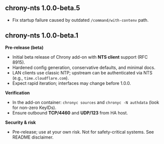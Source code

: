 ## chrony-nts 1.0.0-beta.5

- Fix startup failure caused by outdated `/command/with-contenv` path.

## chrony-nts 1.0.0-beta.1

**Pre-release (beta)**

- Initial beta release of Chrony add-on with **NTS client** support (RFC 8915).
- Hardened config generation, conservative defaults, and minimal docs.
- LAN clients use classic NTP; upstream can be authenticated via NTS (e.g., `time.cloudflare.com`).
- Expect rapid iteration; interfaces may change before 1.0.0.

**Verification**
- In the add-on container: `chronyc sources` and `chronyc -N authdata` (look for non-zero KeyIDs).
- Ensure outbound **TCP/4460** and **UDP/123** from HA host.

**Security & risk**
- Pre-release; use at your own risk. Not for safety-critical systems. See README disclaimer.
